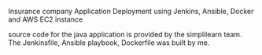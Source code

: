 Insurance company Application Deployment using Jenkins, Ansible, Docker and AWS EC2 instance

source code for the java application is provided by the simplilearn team. The Jenkinsfile, Ansible playbook, Dockerfile was built by me.
